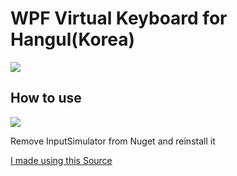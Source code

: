 # WPF Virtual Keyboard for Hangul(Korea)

![](https://user-images.githubusercontent.com/24456683/73907408-838f2e00-48e9-11ea-8bbd-4ef278c765d6.gif)



## How to use

![](https://user-images.githubusercontent.com/24456683/73907405-81c56a80-48e9-11ea-8dff-65547fe6a1f3.PNG)

Remove InputSimulator from Nuget and reinstall it

[I made using this Source](https://github.com/daeyeol/wpf-virtual-keyboard)
